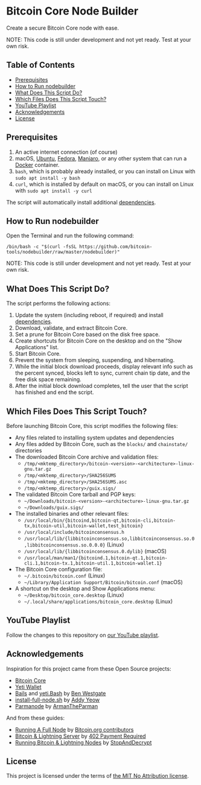 # Bitcoin Core Node Builder

Create a secure Bitcoin Core node with ease.

NOTE: This code is still under development and not yet ready. Test at your own risk.

## Table of Contents

- [Prerequisites](#prerequisites)
- [How to Run nodebuilder](#how-to-run-nodebuilder)
- [What Does This Script Do?](#what-does-this-script-do)
- [Which Files Does This Script Touch?](#which-files-does-this-script-touch)
- [YouTube Playlist](#youtube-playlist)
- [Acknowledgements](#acknowledgements)
- [License](#license)

## Prerequisites

1. An active internet connection (of course)
3. macOS, [Ubuntu](https://ubuntu.com/tutorials/install-ubuntu-desktop), [Fedora](https://fedoraproject.org/workstation/download), [Manjaro](https://wiki.manjaro.org/index.php/Installation_Guides), or any other system that can run a [Docker](https://docs.docker.com/get-started/) container.
4. `bash`, which is probably already installed, or you can install on Linux with `sudo apt install -y bash`
5. `curl`, which is installed by default on macOS, or you can install on Linux with `sudo apt install -y curl`

The script will automatically install additional [dependencies](./dependencies.txt).

## How to Run nodebuilder

Open the Terminal and run the following command:
```
/bin/bash -c "$(curl -fsSL https://github.com/bitcoin-tools/nodebuilder/raw/master/nodebuilder)"
```

NOTE: This code is still under development and not yet ready. Test at your own risk.

## What Does This Script Do?

The script performs the following actions:
1. Update the system (including reboot, if required) and install [dependencies](./dependencies.txt).
2. Download, validate, and extract Bitcoin Core.
3. Set a prune for Bitcoin Core based on the disk free space.
4. Create shortcuts for Bitcoin Core on the desktop and on the "Show Applications" list.
5. Start Bitcoin Core.
6. Prevent the system from sleeping, suspending, and hibernating.
7. While the initial block download proceeds, display relevant info such as the percent synced, blocks left to sync, current chain tip date, and the free disk space remaining.
8. After the initial block download completes, tell the user that the script has finished and end the script.

## Which Files Does This Script Touch?

Before launching Bitcoin Core, this script modifies the following files:
- Any files related to installing system updates and dependencies
- Any files added by Bitcoin Core, such as the `blocks/` and `chainstate/` directories
- The downloaded Bitcoin Core archive and validation files:
  - `/tmp/<mktemp_directory>/bitcoin-<version>-<architecture>-linux-gnu.tar.gz`
  - `/tmp/<mktemp_directory>/SHA256SUMS`
  - `/tmp/<mktemp_directory>/SHA256SUMS.asc`
  - `/tmp/<mktemp_directory>/guix.sigs/`
- The validated Bitcoin Core tarball and PGP keys:
  - `~/Downloads/bitcoin-<version>-<architecture>-linux-gnu.tar.gz`
  - `~/Downloads/guix.sigs/`
- The installed binaries and other relevant files:
  - `/usr/local/bin/{bitcoind,bitcoin-qt,bitcoin-cli,bitcoin-tx,bitcoin-util,bitcoin-wallet,test_bitcoin}`
  - `/usr/local/include/bitcoinconsensus.h`
  - `/usr/local/lib/{libbitcoinconsensus.so,libbitcoinconsensus.so.0,libbitcoinconsensus.so.0.0.0}` (Linux)
  - `/usr/local/lib/{libbitcoinconsensus.0.dylib}` (macOS)
  - `/usr/local/man/man1/{bitcoind.1,bitcoin-qt.1,bitcoin-cli.1,bitcoin-tx.1,bitcoin-util.1,bitcoin-wallet.1}`
- The Bitcoin Core configuration file:
  - `~/.bitcoin/bitcoin.conf` (Linux)
  - `~/Library/Application Support/Bitcoin/bitcoin.conf` (macOS)
- A shortcut on the desktop and Show Applications menu:
  - `~/Desktop/bitcoin_core.desktop` (Linux)
  - `~/.local/share/applications/bitcoin_core.desktop` (Linux)

## YouTube Playlist

Follow the changes to this repository on [our YouTube playlist](https://youtube.com/playlist?list=PL3dr_BSAPOFSaozbtQ1wZM2enpdJIY_5T).

## Acknowledgements

Inspiration for this project came from these Open Source projects:
- [Bitcoin Core](https://github.com/bitcoin/bitcoin/graphs/contributors)
- [Yeti Wallet](https://github.com/JWWeatherman/yeticold/graphs/contributors)
- [Bails](https://github.com/BenWestgate/Bails) and [yeti.Bash](https://github.com/BenWestgate/yeti.Bash) by [Ben Westgate](https://github.com/BenWestgate)
- [install-full-node.sh](https://bitnodes.io/install-full-node.sh) by [Addy Yeow](https://github.com/ayeowch/)
- [Parmanode](https://github.com/armantheparman/parmanode) by [ArmanTheParman](https://github.com/armantheparman)

And from these guides:
- [Running A Full Node](https://bitcoin.org/en/full-node) by [Bitcoin.org contributors](https://bitcoin.org)
- [Bitcoin & Lightning Server](https://youtube.com/watch?v=_Hrnls92TxQ) by [402 Payment Required](https://youtube.com/@402PaymentRequired)
- [Running Bitcoin & Lightning Nodes](https://stopanddecrypt.medium.com/running-bitcoin-lightning-nodes-over-the-tor-network-2021-edition-489180297d5) by [StopAndDecrypt](https://stopanddecrypt.medium.com/)

## License

This project is licensed under the terms of [the MIT No Attribution license](./LICENSE).
